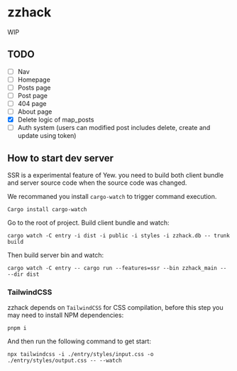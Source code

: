 # zzhack
WIP

## TODO
- [ ] Nav
- [ ] Homepage
- [ ] Posts page
- [ ] Post page
- [ ] 404 page
- [ ] About page
- [x] Delete logic of map_posts
- [ ] Auth system (users can modified post includes delete, create and update using token)

## How to start dev server
SSR is a experimental feature of Yew. you need to build both client bundle and server source code when the source code was changed.

We recommaned you install `cargo-watch` to trigger command execution. 
```shell
Cargo install cargo-watch
```

Go to the root of project. Build client bundle and watch:
```shell
cargo watch -C entry -i dist -i public -i styles -i zzhack.db -- trunk build
```

Then build server bin and watch:
```shell
cargo watch -C entry -- cargo run --features=ssr --bin zzhack_main -- --dir dist
```


### TailwindCSS
zzhack depends on `TailwindCSS` for CSS compilation, before this step you may need to install NPM dependencies:
```shell
pnpm i
```

And then run the following command to get start:
```shell
npx tailwindcss -i ./entry/styles/input.css -o ./entry/styles/output.css -- --watch
```


